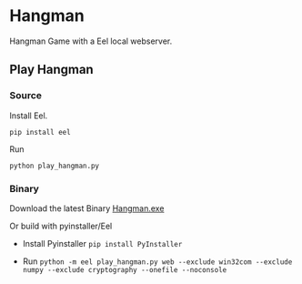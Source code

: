 # Hangman
Hangman Game with a Eel local webserver.

## Play Hangman

### Source
Install Eel.

```shell
pip install eel
```

Run
```shell
python play_hangman.py
```

### Binary

Download the latest Binary [Hangman.exe](https://github.com/MrJoiny/Hangman/releases)

Or build with pyinstaller/Eel

* Install Pyinstaller `pip install PyInstaller`

* Run `python -m eel play_hangman.py web --exclude win32com --exclude numpy --exclude cryptography --onefile --noconsole`


